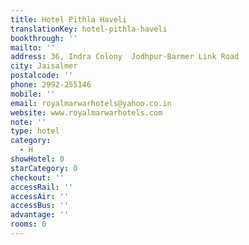 ```yaml
---
title: Hotel Pithla Haveli
translationKey: hotel-pithla-haveli
bookthrough: ''
mailto: ''
address: 36, Indra Colony  Jodhpur-Barmer Link Road
city: Jaisalmer
postalcode: ''
phone: 2992-255146
mobile: ''
email: royalmarwarhotels@yahoo.co.in
website: www.royalmarwarhotels.com
note: ''
type: hotel
category:
  - H
showHotel: 0
starCategory: 0
checkout: ''
accessRail: ''
accessAir: ''
accessBus: ''
advantage: ''
rooms: 0
---
```


